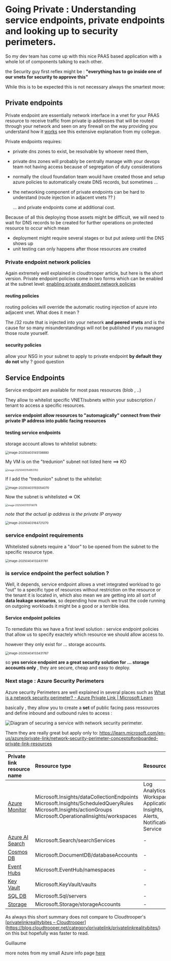# Going Private : Understanding service endpoints, private endpoints and looking up to security perimeters.

So my dev team has come up with this nice PAAS based application with a whole lot of components talking to each other.

the Security guy first reflex might be : **"everything has to go inside one of our vnets for security to approve this"**

While this is to be expected this is not necessary always the smartest move: 

## Private endpoints

Private endpoint are essentially network interface in a vnet for your PAAS resource to receive traffic from private ip addresses that will be routed through your network and seen on any firewall on the way providing you understand how it [works](https://blog.cloudtrooper.net/category/privatelink/privatelinkrealitybites/)  see this extensive explanation from my collegue. 

Private endpoints requires:

- private dns zones to exist, be resolvable by whoever need them, 

- private dns zones will probably be centrally manage with your devops team not having access because of segregation of duty considerations

- normally the cloud foundation team would have created those and setup azure policies to automatically create DNS records, but sometimes ... 

- the networking component of private endpoints can be hard to understand (route injection in adjacent vnets ?? )

  ... and private endpoints come at additional cost.

Because of all this deploying those assets might be difficult, we will need to wait for DNS records to be created for further operations on protected resource to occur which mean

- deployment might require several stages or but put asleep until the DNS shows up
- unit testing can only happens after those resources are created

### Private endpoint network policies
Again extremely well explained in cloudtrooper article, but here is the short version.
Private endpoint policies come in two forms which can be enabled at the subnet level:
[enabling private endpoint network policies](https://learn.microsoft.com/en-us/azure/private-link/disable-private-endpoint-network-policy?tabs=network-policy-portal#enable-network-policy)

#### routing policies
routing policies will override the automatic routing injection of azure into adjacent vnet.
What does it mean ? 

The /32 route that is injected into your network **and peered vnets** and is the cause for so many misunderstandings will not be published if you managed those route yourself.

#### security policies
 allow your NSG in your subnet to apply to private endpoint **by default they do not** 
why ? good question

## Service Endpoints

Service endpoint are available for most paas resources (blob , ..)

They allow to whitelist specific VNET/subnets within your subscription / tenant to access a specific resources. 

**service endpoint allow resources to "automagically" connect from their private IP address into public facing resources**  

#### testing service endpoints

storage account allows to whitelist subnets:

<img src="./img/image-20250403145138880.png" alt="image-20250403145138880" style="zoom:67%;" />

My VM is on the "tredunion" subnet not listed here ==> KO

<img src="./img/image-20250403154953783.png" alt="image-20250403154953783" style="zoom:50%;" />

If I add the "tredunion" subnet to the whitelist:

<img src="./img/image-20250403155054070.png" alt="image-20250403155054070" style="zoom:67%;" />

Now the subnet is whitelisted => OK

<img src="./img/image-20250403155114078.png" alt="image-20250403155114078" style="zoom:50%;" />

*note that the actual ip address is the private IP anyway*

<img src="./img/image-20250403164721270.png" alt="image-20250403164721270" style="zoom:67%;" />

### service endpoint requirements

Whitelisted subnets require a "door" to be opened from the subnet to the specific resource type.

<img src="./img/image-20250404132431781.png" alt="image-20250404132431781" style="zoom:67%;" />



### is service endpoint the perfect solution ?

Well, it depends, service endpoint allows a vnet integrated workload to go "out" to a specific type of resources without restriction on the resource or the tenant it is located in, which also mean we are getting into all sort of **data leakage scenarios**, so depending how much we trust the code running on outgoing workloads it might be a good or a terrible idea.

#### Service endpoint policies
To remediate this we have a first level solution : service endpoint policies that allow us to specify exactely which resource we should allow access to. 

however they only exist for ... storage accounts.



<img src="./img/image-20250404133431767.png" alt="image-20250404133431767" style="zoom:67%;" />

so **yes service endpoint are a great security solution for ... storage accounts only** , they are secure, cheap and easy to deploy.

### Next stage  : Azure Security Perimeters

Azure security Perimeters are well explained in several places such as [What is a network security perimeter? - Azure Private Link | Microsoft Learn](https://learn.microsoft.com/en-us/azure/private-link/network-security-perimeter-concepts)

basically , they allow you to create a **set** of public facing pass ressources and define inbound and outbound rules to access :



![Diagram of securing a service with network security perimeter.](https://learn.microsoft.com/en-us/azure/private-link/media/network-security-perimeter-concepts/network-security-perimeter-overview-large.png#lightbox)

Them they are really great but apply only to: https://learn.microsoft.com/en-us/azure/private-link/network-security-perimeter-concepts#onboarded-private-link-resources 

| Private link resource name                                   | Resource type                                                | Resources                                                    |
| :----------------------------------------------------------- | :----------------------------------------------------------- | :----------------------------------------------------------- |
| [Azure Monitor](https://learn.microsoft.com/en-us/azure/azure-monitor/essentials/network-security-perimeter) | Microsoft.Insights/dataCollectionEndpoints Microsoft.Insights/ScheduledQueryRules Microsoft.Insights/actionGroups Microsoft.OperationalInsights/workspaces | Log Analytics Workspace, Application Insights, Alerts, Notification Service |
| [Azure AI Search](https://learn.microsoft.com/en-us/azure/search/search-security-network-security-perimiter) | Microsoft.Search/searchServices                              | -                                                            |
| [Cosmos DB](https://learn.microsoft.com/en-us/azure/cosmos-db/how-to-configure-nsp) | Microsoft.DocumentDB/databaseAccounts                        | -                                                            |
| [Event Hubs](https://learn.microsoft.com/en-us/azure/event-hubs/network-security-perimeter) | Microsoft.EventHub/namespaces                                | -                                                            |
| [Key Vault](https://learn.microsoft.com/en-us/azure/key-vault/general/network-security#network-security-perimeter-preview) | Microsoft.KeyVault/vaults                                    | -                                                            |
| [SQL DB](https://learn.microsoft.com/en-us/azure/azure-sql/database/network-security-perimeter) | Microsoft.Sql/servers                                        | -                                                            |
| [Storage](https://learn.microsoft.com/en-us/azure/storage/common/storage-network-security#network-secuirty-perimeter-preview) | Microsoft.Storage/storageAccounts                            | -                                                            |

As always this short summary does not compare to Cloudtrooper's [[privatelinkrealitybites – Cloudtrooper](https://blog.cloudtrooper.net/category/privatelink/privatelinkrealitybites/)](https://blog.cloudtrooper.net/category/privatelink/privatelinkrealitybites/) on this but hopefully was faster to read. 

Guillaume

more notes from my small Azure info page [here](https://github.com/gbordier/gbordier.github.io#azure-related-assets)
